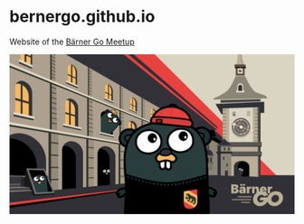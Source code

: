 # bernergo.github.io

Website of the [Bärner Go Meetup](https://https://www.meetup.com/berner-go-meetup/)

![Meetup Banner](img/meetup-banner_1200x676px.png)

